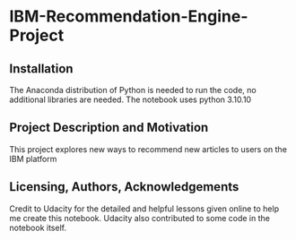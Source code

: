 # IBM-Recommendation-Engine-Project

## Installation
 
The Anaconda distribution of Python is needed to run the code, no additional libraries are needed. The notebook uses python 3.10.10

## Project Description and Motivation

This project explores new ways to recommend new articles to users on the IBM platform

## Licensing, Authors, Acknowledgements

Credit to Udacity for the detailed and helpful lessons given online to help me create this notebook. Udacity also contributed to some code in the notebook itself. 

